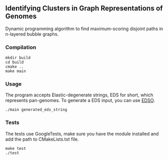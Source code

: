 ## Identifying Clusters in Graph Representations of Genomes
Dynamic programming algorithm to find maximum-scoring disjoint paths in n-layered bubble graphs.

### Compilation
```
mkdir build
cd build
cmake ..
make main
```

### Usage
The program accepts Elastic-degenerate strings, EDS for short, which represents pan-genomes. To generate a EDS input, you can use [EDSO](https://github.com/webmasterar/edso).

```
./main generated_eds_string
```

### Tests
The tests use GoogleTests, make sure you have the module installed and add the path to CMakeLists.txt file.
```
make test
./test
```
